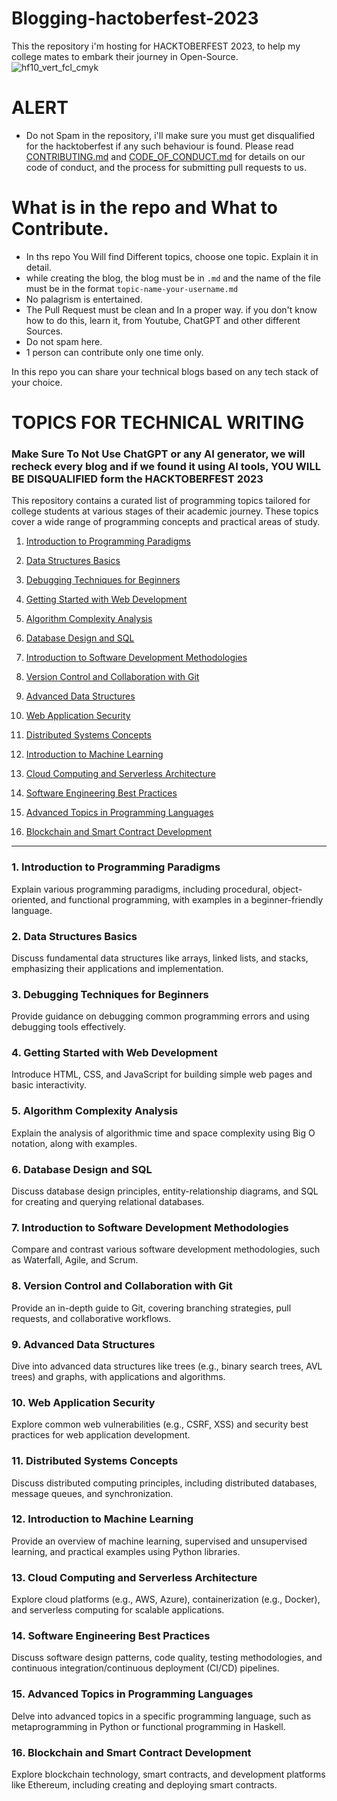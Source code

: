 # Blogging-hactoberfest-2023

This the repository i'm hosting for HACKTOBERFEST 2023, to help my college mates to embark their journey in Open-Source.
![hf10_vert_fcl_cmyk](https://github.com/ankitmrmishra/hacktoberfest2023/assets/68045075/2af8577c-eadc-42ae-8845-a9e98323f322)

# ALERT
- Do not Spam in the repository, i'll make sure you must get disqualified for the hacktoberfest if any such behaviour is found. Please read [CONTRIBUTING.md](/contributingGuide.md) and [CODE_OF_CONDUCT.md](/CODE_OF_CONDUCT.md) for details on our code of conduct, and the process for submitting pull requests to us.

# What is in the repo and What to Contribute.
  - In ths repo You Will find Different topics, choose one topic. Explain it in detail.
  - while creating the blog, the blog must be in `.md` and the name of the file must be in the format `topic-name-your-username.md`
  - No palagrism is entertained.
  - The Pull Request must be clean and In a proper way. if you don't know how to do this, learn it, from Youtube, ChatGPT and other different Sources.
  - Do not spam here.
  - 1 person can contribute only one time only.
    

In this repo you can share your technical blogs based on any tech stack of your choice.



# TOPICS FOR TECHNICAL WRITING
### Make Sure To Not Use ChatGPT or any AI generator, we will recheck every blog and if we found it using AI tools, YOU WILL BE DISQUALIFIED form the HACKTOBERFEST 2023 

This repository contains a curated list of programming topics tailored for college students at various stages of their academic journey. These topics cover a wide range of programming concepts and practical areas of study.



1. [Introduction to Programming Paradigms](#1-introduction-to-programming-paradigms)
2. [Data Structures Basics](#2-data-structures-basics)
3. [Debugging Techniques for Beginners](#3-debugging-techniques-for-beginners)
4. [Getting Started with Web Development](#4-getting-started-with-web-development)



5. [Algorithm Complexity Analysis](#5-algorithm-complexity-analysis)
6. [Database Design and SQL](#6-database-design-and-sql)
7. [Introduction to Software Development Methodologies](#7-introduction-to-software-development-methodologies)
8. [Version Control and Collaboration with Git](#8-version-control-and-collaboration-with-git)



9. [Advanced Data Structures](#9-advanced-data-structures)
10. [Web Application Security](#10-web-application-security)
11. [Distributed Systems Concepts](#11-distributed-systems-concepts)
12. [Introduction to Machine Learning](#12-introduction-to-machine-learning)



13. [Cloud Computing and Serverless Architecture](#13-cloud-computing-and-serverless-architecture)
14. [Software Engineering Best Practices](#14-software-engineering-best-practices)
15. [Advanced Topics in Programming Languages](#15-advanced-topics-in-programming-languages)
16. [Blockchain and Smart Contract Development](#16-blockchain-and-smart-contract-development)

---

### 1. Introduction to Programming Paradigms

Explain various programming paradigms, including procedural, object-oriented, and functional programming, with examples in a beginner-friendly language.

### 2. Data Structures Basics

Discuss fundamental data structures like arrays, linked lists, and stacks, emphasizing their applications and implementation.

### 3. Debugging Techniques for Beginners

Provide guidance on debugging common programming errors and using debugging tools effectively.

### 4. Getting Started with Web Development

Introduce HTML, CSS, and JavaScript for building simple web pages and basic interactivity.

### 5. Algorithm Complexity Analysis

Explain the analysis of algorithmic time and space complexity using Big O notation, along with examples.

### 6. Database Design and SQL

Discuss database design principles, entity-relationship diagrams, and SQL for creating and querying relational databases.

### 7. Introduction to Software Development Methodologies

Compare and contrast various software development methodologies, such as Waterfall, Agile, and Scrum.

### 8. Version Control and Collaboration with Git

Provide an in-depth guide to Git, covering branching strategies, pull requests, and collaborative workflows.

### 9. Advanced Data Structures

Dive into advanced data structures like trees (e.g., binary search trees, AVL trees) and graphs, with applications and algorithms.

### 10. Web Application Security

Explore common web vulnerabilities (e.g., CSRF, XSS) and security best practices for web application development.

### 11. Distributed Systems Concepts

Discuss distributed computing principles, including distributed databases, message queues, and synchronization.

### 12. Introduction to Machine Learning

Provide an overview of machine learning, supervised and unsupervised learning, and practical examples using Python libraries.

### 13. Cloud Computing and Serverless Architecture

Explore cloud platforms (e.g., AWS, Azure), containerization (e.g., Docker), and serverless computing for scalable applications.

### 14. Software Engineering Best Practices

Discuss software design patterns, code quality, testing methodologies, and continuous integration/continuous deployment (CI/CD) pipelines.

### 15. Advanced Topics in Programming Languages

Delve into advanced topics in a specific programming language, such as metaprogramming in Python or functional programming in Haskell.

### 16. Blockchain and Smart Contract Development

Explore blockchain technology, smart contracts, and development platforms like Ethereum, including creating and deploying smart contracts.




